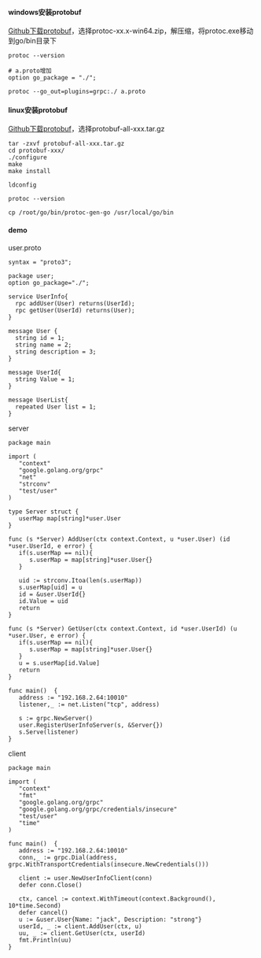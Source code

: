 #### windows安装protobuf
[Github下载protobuf]([https://github.com/protocolbuffers/protobuf/releases](https://github.com/protocolbuffers/protobuf/releases))，选择protoc-xx.x-win64.zip，解压缩，将protoc.exe移动到go/bin目录下
```
protoc --version

# a.proto增加
option go_package = "./";

protoc --go_out=plugins=grpc:./ a.proto
```


#### linux安装protobuf
[Github下载protobuf]([https://github.com/protocolbuffers/protobuf/releases](https://github.com/protocolbuffers/protobuf/releases))，选择protobuf-all-xxx.tar.gz
```
tar -zxvf protobuf-all-xxx.tar.gz
cd protobuf-xxx/
./configure
make
make install

ldconfig

protoc --version

cp /root/go/bin/protoc-gen-go /usr/local/go/bin
```
#### demo
user.proto
```
syntax = "proto3";

package user;
option go_package="./";

service UserInfo{
  rpc addUser(User) returns(UserId);
  rpc getUser(UserId) returns(User);
}

message User {
  string id = 1;
  string name = 2;
  string description = 3;
}

message UserId{
  string Value = 1;
}

message UserList{
  repeated User list = 1;
}
```
server
```
package main

import (
   "context"
   "google.golang.org/grpc"
   "net"
   "strconv"
   "test/user"
)

type Server struct {
   userMap map[string]*user.User
}

func (s *Server) AddUser(ctx context.Context, u *user.User) (id *user.UserId, e error) {
   if(s.userMap == nil){
      s.userMap = map[string]*user.User{}
   }

   uid := strconv.Itoa(len(s.userMap))
   s.userMap[uid] = u
   id = &user.UserId{}
   id.Value = uid
   return
}

func (s *Server) GetUser(ctx context.Context, id *user.UserId) (u *user.User, e error) {
   if(s.userMap == nil){
      s.userMap = map[string]*user.User{}
   }
   u = s.userMap[id.Value]
   return
}

func main()  {
   address := "192.168.2.64:10010"
   listener,_ := net.Listen("tcp", address)

   s := grpc.NewServer()
   user.RegisterUserInfoServer(s, &Server{})
   s.Serve(listener)
}
```
client
```
package main

import (
   "context"
   "fmt"
   "google.golang.org/grpc"
   "google.golang.org/grpc/credentials/insecure"
   "test/user"
   "time"
)

func main()  {
   address := "192.168.2.64:10010"
   conn,_ := grpc.Dial(address, grpc.WithTransportCredentials(insecure.NewCredentials()))

   client := user.NewUserInfoClient(conn)
   defer conn.Close()

   ctx, cancel := context.WithTimeout(context.Background(), 10*time.Second)
   defer cancel()
   u := &user.User{Name: "jack", Description: "strong"}
   userId, _ := client.AddUser(ctx, u)
   uu, _ := client.GetUser(ctx, userId)
   fmt.Println(uu)
}
```